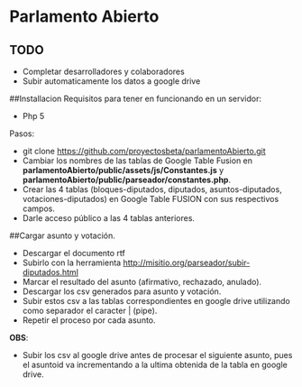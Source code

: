 # Parlamento Abierto



## TODO

* Completar desarrolladores y colaboradores
* Subir automaticamente los datos a google drive

##Installacion
Requisitos para tener en funcionando en un servidor:
* Php 5

Pasos:
* git clone https://github.com/proyectosbeta/parlamentoAbierto.git
* Cambiar los nombres de las tablas de Google Table Fusion en <b>parlamentoAbierto/public/assets/js/Constantes.js</b> y <b>parlamentoAbierto/public/parseador/constantes.php</b>.
* Crear las 4 tablas (bloques-diputados, diputados, asuntos-diputados, votaciones-diputados) en Google Table FUSION con sus respectivos campos.
* Darle acceso público a las 4 tablas anteriores.

##Cargar asunto y votación.

* Descargar el documento rtf
* Subirlo con la herramienta  http://misitio.org/parseador/subir-diputados.html
* Marcar el resultado del asunto (afirmativo, rechazado, anulado).
* Descargar los csv generados para asunto y votación.
* Subir estos csv a las tablas correspondientes en google drive utilizando como separador el caracter | (pipe).
* Repetir el proceso por cada asunto.

<strong>OBS</strong>: 
<br>
* Subir los csv al google drive antes de procesar el siguiente asunto, pues el asuntoid va incrementando a la ultima obtenida de la tabla en google drive.

